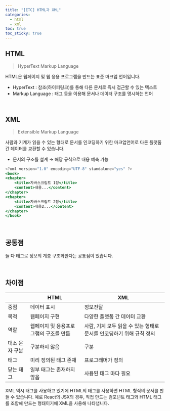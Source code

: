 ```yaml
---
title: "[ETC] HTML과 XML"
categories:
  - html
  - xml
toc: true
toc_sticky: true
---
```


## HTML

> HyperText Markup Language

HTML은 웹페이지 및 웹 응용 프로그램을 만드는 표준 마크업 언어입니다.

- HyperText : 참조(하이퍼링크)를 통해 다른 문서로 즉시 접근할 수 있는 텍스트
- Markup Language : 태그 등을 이용해 문서나 데이터 구조를 명시하는 언어

<br/>

## XML

> Extensible Markup Language

사람과 기계가 읽을 수 있는 형태로 문서를 인코딩하기 위한 마크업언어로 다른 플랫폼 간 데이터를 교환할 수 있습니다.

- 문서의 구조를 설계 → 해당 규칙으로 내용 예측 가능

```jsx
<?xml version="1.0" encoding="UTF-8" standalone="yes" ?>
<book>
<chapter>
	<title>자바스크립트 1장</title>
	<content>내용...</content>
</chapter>
<chapter>
	<title>자바스크립트 2장</title>
	<content>내용2...</content>
</chapter>
</book>
```

<br/>

## 공통점

둘 다 태그로 정보의 계층 구조화한다는 공통점이 있습니다.

<br/>

## 차이점

|                | HTML                                   | XML                                                                  |
| -------------- | -------------------------------------- | -------------------------------------------------------------------- |
| 중점           | 데이터 표시                            | 정보전달                                                             |
| 목적           | 웹페이지 구현                          | 다양한 플랫폼 간 데이터 교환                                         |
| 역할           | 웹페이지 및 응용프로그램의 구조를 만듬 | 사람, 기계 모두 읽을 수 있는 형태로 문서를 인코딩하기 위해 규칙 정의 |
| 대소 문자 구분 | 구분하지 않음                          | 구분                                                                 |
| 태그           | 미리 정의된 태그 존재                  | 프로그래머가 정의                                                    |
| 닫는 태그      | 일부 태그는 존재하지 않음              | 사용된 태그 마다 필요                                                |

XML 역시 태그를 사용하고 있기에 HTML의 태그를 사용하면 HTML 형식의 문서를 만들 수 있습니다. 예로 React의 JSX의 경우, 직접 만드는 컴포넌트 태그와 HTML 태그를 조합해 만드는 형태이기에 XML을 사용해 나타냅니다.
